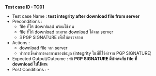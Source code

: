 **Test case ID : TC01**
* Test case Name : **test integrity after download file from server**
* Preconditions : 
  * file ที่ให้ download พร้อมใช้งาน
  * file ที่ให้ download สามารถ download ได้จาก server
  * มี PGP SIGNATURE เพื่อให้ตรวจสอบ
* Actions : 
  * download file จาก server
  * ทำการเช็คค่าการคงสภาพของข้อมูล (integrity ในที่นี้ใช้ค่าจาก PGP SIGNATURE)
* Expected Output/Outcome : **ค่า PGP SIGNATURE มีค่าตรงกับ file ที่ download ไปใช้งาน** 
* Post Conditions : -
  
